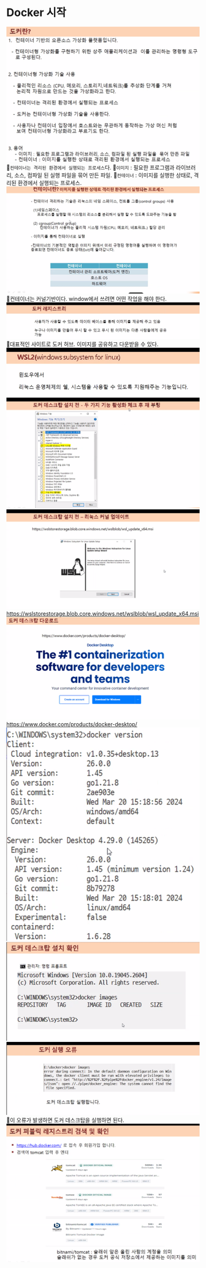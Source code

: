 # Docker 시작
![](../image/Pasted%20image%2020240503153209.png)
📌`컨테이너는 격리된 환경에서 실행되는 프로세스`다.
📌`이미지` : 필요한 프로그램과 라이브러리, 소스, 컴파일 된 실행 파일을 묶어 만든 파일.
📌`컨테이너` : 이미지를 실행한 상태로, 격리된 환경에서 실행되는 프로세스.
![](../image/Pasted%20image%2020240503153558.png)
📌컨테이너는 커널기반이다. window에서 쓰려면 어떤 작업을 해야 한다.
![](../image/Pasted%20image%2020240503153856.png)
📌대표적인 사이트로 도커 허브. 이미지를 공유하고 다운받을 수 있다.
![](../image/Pasted%20image%2020240503154013.png)
![](../image/Pasted%20image%2020240503154036.png)
![](../image/Pasted%20image%2020240503154822.png)
https://wslstorestorage.blob.core.windows.net/wslblob/wsl_update_x64.msi
![](../image/Pasted%20image%2020240503160154.png)
https://www.docker.com/products/docker-desktop/
![](../image/Pasted%20image%2020240503162448.png)
![](../image/Pasted%20image%2020240503162541.png)
![](../image/Pasted%20image%2020240503162711.png)
📌이 오류가 발생하면 도커 데스크탑을 실행하면 된다.
![](../image/Pasted%20image%2020240503162734.png)
